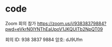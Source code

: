 # code

﻿Zoom 회의 참가
https://zoom.us/j/93838379884?pwd=eVkrN0lYNThEaUpoV1JKQUlTb2NpQT09

회의 ID: 938 3837 9884
암호: dJ9Ufm



